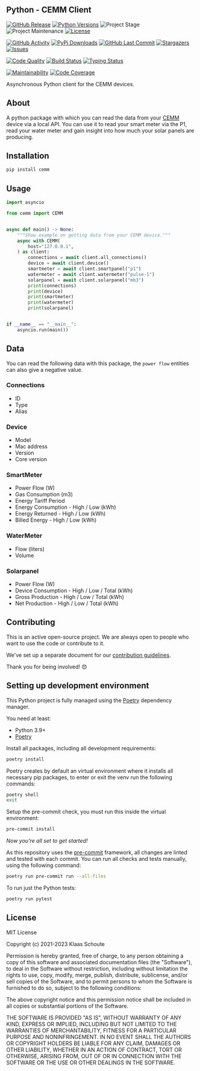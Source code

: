 ## Python - CEMM Client

<!-- PROJECT SHIELDS -->
[![GitHub Release][releases-shield]][releases]
[![Python Versions][python-versions-shield]][pypi]
![Project Stage][project-stage-shield]
![Project Maintenance][maintenance-shield]
[![License][license-shield]](LICENSE)

[![GitHub Activity][commits-shield]][commits-url]
[![PyPi Downloads][downloads-shield]][downloads-url]
[![GitHub Last Commit][last-commit-shield]][commits-url]
[![Stargazers][stars-shield]][stars-url]
[![Issues][issues-shield]][issues-url]

[![Code Quality][code-quality-shield]][code-quality]
[![Build Status][build-shield]][build-url]
[![Typing Status][typing-shield]][typing-url]

[![Maintainability][maintainability-shield]][maintainability-url]
[![Code Coverage][codecov-shield]][codecov-url]

Asynchronous Python client for the CEMM devices.

## About

A python package with which you can read the data from your [CEMM][cemm] device via a local API. You can use it to read your smart meter via the P1, read your water meter and gain insight into how much your solar panels are producing.

## Installation

```bash
pip install cemm
```

## Usage

```py
import asyncio

from cemm import CEMM


async def main() -> None:
    """Show example on getting data from your CEMM device."""
    async with CEMM(
        host="127.0.0.1",
    ) as client:
        connections = await client.all_connections()
        device = await client.device()
        smartmeter = await client.smartpanel("p1")
        watermeter = await client.watermeter("pulse-1")
        solarpanel = await client.solarpanel("mb3")
        print(connections)
        print(device)
        print(smartmeter)
        print(watermeter)
        print(solarpanel)


if __name__ == "__main__":
    asyncio.run(main())
```

## Data

You can read the following data with this package, the `power flow` entities can also give a negative value.

### Connections

- ID
- Type
- Alias

### Device

- Model
- Mac address
- Version
- Core version

### SmartMeter

- Power Flow (W)
- Gas Consumption (m3)
- Energy Tariff Period
- Energy Consumption - High / Low (kWh)
- Energy Returned - High / Low (kWh)
- Billed Energy - High / Low (kWh)

### WaterMeter

- Flow (liters)
- Volume

### Solarpanel

- Power Flow (W)
- Device Consumption - High / Low / Total (kWh)
- Gross Production - High / Low / Total (kWh)
- Net Production - High / Low / Total (kWh)

## Contributing

This is an active open-source project. We are always open to people who want to
use the code or contribute to it.

We've set up a separate document for our
[contribution guidelines](CONTRIBUTING.md).

Thank you for being involved! :heart_eyes:

## Setting up development environment

This Python project is fully managed using the [Poetry][poetry] dependency
manager.

You need at least:

- Python 3.9+
- [Poetry][poetry-install]

Install all packages, including all development requirements:

```bash
poetry install
```

Poetry creates by default an virtual environment where it installs all
necessary pip packages, to enter or exit the venv run the following commands:

```bash
poetry shell
exit
```

Setup the pre-commit check, you must run this inside the virtual environment:

```bash
pre-commit install
```

*Now you're all set to get started!*

As this repository uses the [pre-commit][pre-commit] framework, all changes
are linted and tested with each commit. You can run all checks and tests
manually, using the following command:

```bash
poetry run pre-commit run --all-files
```

To run just the Python tests:

```bash
poetry run pytest
```

## License

MIT License

Copyright (c) 2021-2023 Klaas Schoute

Permission is hereby granted, free of charge, to any person obtaining a copy
of this software and associated documentation files (the "Software"), to deal
in the Software without restriction, including without limitation the rights
to use, copy, modify, merge, publish, distribute, sublicense, and/or sell
copies of the Software, and to permit persons to whom the Software is
furnished to do so, subject to the following conditions:

The above copyright notice and this permission notice shall be included in all
copies or substantial portions of the Software.

THE SOFTWARE IS PROVIDED "AS IS", WITHOUT WARRANTY OF ANY KIND, EXPRESS OR
IMPLIED, INCLUDING BUT NOT LIMITED TO THE WARRANTIES OF MERCHANTABILITY,
FITNESS FOR A PARTICULAR PURPOSE AND NONINFRINGEMENT. IN NO EVENT SHALL THE
AUTHORS OR COPYRIGHT HOLDERS BE LIABLE FOR ANY CLAIM, DAMAGES OR OTHER
LIABILITY, WHETHER IN AN ACTION OF CONTRACT, TORT OR OTHERWISE, ARISING FROM,
OUT OF OR IN CONNECTION WITH THE SOFTWARE OR THE USE OR OTHER DEALINGS IN THE
SOFTWARE.

[cemm]: https://cemm.nl

<!-- MARKDOWN LINKS & IMAGES -->
[build-shield]: https://github.com/klaasnicolaas/python-cemm/actions/workflows/tests.yaml/badge.svg
[build-url]: https://github.com/klaasnicolaas/python-cemm/actions/workflows/tests.yaml
[code-quality-shield]: https://github.com/klaasnicolaas/python-cemm/actions/workflows/codeql.yaml/badge.svg
[code-quality]: https://github.com/klaasnicolaas/python-cemm/actions/workflows/codeql.yaml
[commits-shield]: https://img.shields.io/github/commit-activity/y/klaasnicolaas/python-cemm.svg
[commits-url]: https://github.com/klaasnicolaas/python-cemm/commits/main
[codecov-shield]: https://codecov.io/gh/klaasnicolaas/python-cemm/branch/main/graph/badge.svg?token=VQTR24YFQ9
[codecov-url]: https://codecov.io/gh/klaasnicolaas/python-cemm
[downloads-shield]: https://img.shields.io/pypi/dm/cemm
[downloads-url]: https://pypistats.org/packages/cemm
[issues-shield]: https://img.shields.io/github/issues/klaasnicolaas/python-cemm.svg
[issues-url]: https://github.com/klaasnicolaas/python-cemm/issues
[license-shield]: https://img.shields.io/github/license/klaasnicolaas/python-cemm.svg
[last-commit-shield]: https://img.shields.io/github/last-commit/klaasnicolaas/python-cemm.svg
[maintenance-shield]: https://img.shields.io/maintenance/yes/2023.svg
[maintainability-shield]: https://api.codeclimate.com/v1/badges/82ca5d035a7ef3520b52/maintainability
[maintainability-url]: https://codeclimate.com/github/klaasnicolaas/python-cemm/maintainability
[project-stage-shield]: https://img.shields.io/badge/project%20stage-experimental-yellow.svg
[pypi]: https://pypi.org/project/cemm/
[python-versions-shield]: https://img.shields.io/pypi/pyversions/cemm
[typing-shield]: https://github.com/klaasnicolaas/python-cemm/actions/workflows/typing.yaml/badge.svg
[typing-url]: https://github.com/klaasnicolaas/python-cemm/actions/workflows/typing.yaml
[releases-shield]: https://img.shields.io/github/release/klaasnicolaas/python-cemm.svg
[releases]: https://github.com/klaasnicolaas/python-cemm/releases
[stars-shield]: https://img.shields.io/github/stars/klaasnicolaas/python-cemm.svg
[stars-url]: https://github.com/klaasnicolaas/python-cemm/stargazers

[poetry-install]: https://python-poetry.org/docs/#installation
[poetry]: https://python-poetry.org
[pre-commit]: https://pre-commit.com
